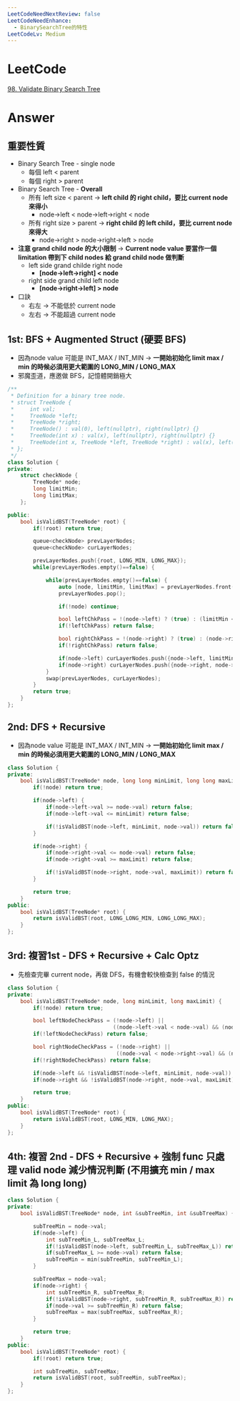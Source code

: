 ```yaml
---
LeetCodeNeedNextReview: false
LeetCodeNeedEnhance:
  - BinarySearchTree的特性
LeetCodeLv: Medium
---
```


# LeetCode
[98. Validate Binary Search Tree](https://leetcode.com/problems/validate-binary-search-tree/)

# Answer
## 重要性質
- Binary Search Tree - single node
	- 每個 left < parent
	- 每個 right > parent
- Binary Search Tree - **Overall**
	- 所有 left size < parent -> **left child 的 right child，要比 current node 來得小**
		- node->left < node->left->right < node
	- 所有 right size > parent -> **right child 的 left child，要比 current node 來得大**
		- node->right > node->right->left > node
- **注意 grand child node 的大小限制** -> **Current node value 要當作一個 limitation 帶到下 child nodes 給 grand child node 做判斷**
	- left side grand childe right node
		- **[node->left->right] < node**
	- right side grand child left node
		- **[node->right->left] > node**
- 口訣
	- 右左 -> 不能低於 current node
	- 左右 -> 不能超過 current node

## 1st: BFS + Augmented Struct (硬要 BFS)
- 因為node value 可能是 INT_MAX / INT_MIN -> **一開始初始化 limit max / min 的時候必須用更大範圍的 LONG_MIN / LONG_MAX**
- 邪魔歪道，應邀做 BFS，記憶體開銷極大
```Cpp
/**
 * Definition for a binary tree node.
 * struct TreeNode {
 *     int val;
 *     TreeNode *left;
 *     TreeNode *right;
 *     TreeNode() : val(0), left(nullptr), right(nullptr) {}
 *     TreeNode(int x) : val(x), left(nullptr), right(nullptr) {}
 *     TreeNode(int x, TreeNode *left, TreeNode *right) : val(x), left(left), right(right) {}
 * };
 */
class Solution {
private:
    struct checkNode {
        TreeNode* node;
        long limitMin;
        long limitMax;
    };

public:
    bool isValidBST(TreeNode* root) {
        if(!root) return true;

        queue<checkNode> prevLayerNodes;
        queue<checkNode> curLayerNodes;

        prevLayerNodes.push({root, LONG_MIN, LONG_MAX});
        while(prevLayerNodes.empty()==false) {

            while(prevLayerNodes.empty()==false) {
                auto [node, limitMin, limitMax] = prevLayerNodes.front();
                prevLayerNodes.pop();

                if(!node) continue;

                bool leftChkPass = !(node->left) ? (true) : (limitMin < node->left->val) && (node->left->val < node->val);
                if(!leftChkPass) return false;

                bool rightChkPass = !(node->right) ? (true) : (node->right->val < limitMax) && (node->val < node->right->val);
                if(!rightChkPass) return false;

                if(node->left) curLayerNodes.push({node->left, limitMin, node->val});
                if(node->right) curLayerNodes.push({node->right, node->val, limitMax});
            }
            swap(prevLayerNodes, curLayerNodes);
        }
        return true;
    }
};
```
## 2nd: DFS + Recursive
- 因為node value 可能是 INT_MAX / INT_MIN -> **一開始初始化 limit max / min 的時候必須用更大範圍的 LONG_MIN / LONG_MAX**
```Cpp
class Solution {
private:
    bool isValidBST(TreeNode* node, long long minLimit, long long maxLimit) {
        if(!node) return true;

        if(node->left) {
            if(node->left->val >= node->val) return false;
            if(node->left->val <= minLimit) return false;

            if(!isValidBST(node->left, minLimit, node->val)) return false;
        }

        if(node->right) {
            if(node->right->val <= node->val) return false;
            if(node->right->val >= maxLimit) return false;

            if(!isValidBST(node->right, node->val, maxLimit)) return false;
        }

        return true;
    }
public:
    bool isValidBST(TreeNode* root) {
        return isValidBST(root, LONG_LONG_MIN, LONG_LONG_MAX);
    }
};
``` 

## 3rd: 複習1st - DFS + Recursive + Calc Optz
- 先檢查完畢 current node，再做 DFS，有機會較快檢查到 false 的情況
```Cpp
class Solution {
private:
    bool isValidBST(TreeNode* node, long minLimit, long maxLimit) {
        if(!node) return true;

        bool leftNodeCheckPass = (!node->left) || 
                                 ((node->left->val < node->val) && (node->left->val > minLimit));
        if(!leftNodeCheckPass) return false;

        bool rightNodeCheckPass = (!node->right) || 
                                  ((node->val < node->right->val) && (node->right->val < maxLimit));
        if(!rightNodeCheckPass) return false;

        if(node->left && !isValidBST(node->left, minLimit, node->val)) return false;
        if(node->right && !isValidBST(node->right, node->val, maxLimit)) return false;

        return true;
    }
public:
    bool isValidBST(TreeNode* root) {
        return isValidBST(root, LONG_MIN, LONG_MAX);
    }
};

```

## 4th: 複習 2nd - DFS + Recursive + 強制 func 只處理 valid node 減少情況判斷 (不用擴充 min / max limit 為 long long)
```Cpp
class Solution {
private:
    bool isValidBST(TreeNode* node, int &subTreeMin, int &subTreeMax) {

        subTreeMin = node->val;
        if(node->left) {
            int subTreeMin_L, subTreeMax_L;
            if(!isValidBST(node->left, subTreeMin_L, subTreeMax_L)) return false;
            if(subTreeMax_L >= node->val) return false;
            subTreeMin = min(subTreeMin, subTreeMin_L);
        }

        subTreeMax = node->val;
        if(node->right) {
            int subTreeMin_R, subTreeMax_R;
            if(!isValidBST(node->right, subTreeMin_R, subTreeMax_R)) return false;
            if(node->val >= subTreeMin_R) return false;
            subTreeMax = max(subTreeMax, subTreeMax_R);
        }

        return true;
    }
public:
    bool isValidBST(TreeNode* root) {
        if(!root) return true;

        int subTreeMin, subTreeMax;
        return isValidBST(root, subTreeMin, subTreeMax);
    }
};
```